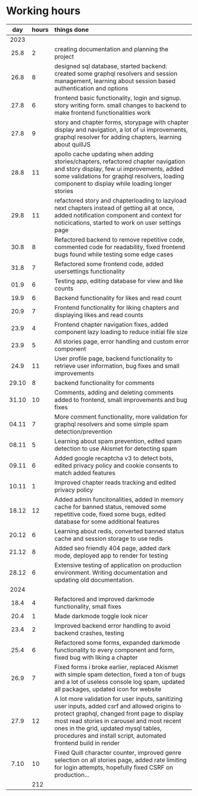 # Working hours

|  day  | hours | things done  |
| :----:|:-----| :-----|
|2023|
| 25.8  | 2    | creating documentation and planning the project |
| 26.8  | 8    | designed sql database, started backend: created some graphql resolvers and session management, learning about session based authentication and options|
| 27.8 |   6 |    frontend basic functionality, login and signup. story writing form. small changes to backend to make frontend functionalities work
| 27.8 |   9 | story and chapter forms, storypage with chapter display and navigation, a lot of ui improvements, graphql resolver for adding chapters, learning about quillJS
| 28.8 | 11  | apollo cache updating when adding stories/chapters, refactored chapter navigation and story display, few ui improvements, added some validations for graphql resolvers, loading component to display while loading longer stories
| 29.8 | 11 | refactored story and chapterloading to lazyload next chapters instead of getting all at once, added notification component and context for noticications, started to work on user settings page|
| 30.8 | 8 | Refactored backend to remove repetitive code, commented code for readability, fixed frontend bugs found while testing some edge cases
| 31.8 | 7  | Refactored some frontend code, added usersettings functionality|
|   01.9 | 6     | Testing app, editing database for view and like counts
|   19.9 | 6     | Backend functionality for likes and read count
|   20.9 |  7     | Frontend functionality for liking chapters and displaying likes and read counts
|   23.9 |  4  | Frontend chapter navigation fixes, added component lazy loading to reduce initial file size
|   23.9 |  5    | All stories page, error handling and custom error component
|  24.9  |   11   | User profile page, backend functionality to retrieve user information, bug fixes and small improvements
| 29.10 | 8 | backend functionality for comments
| 31.10 | 10 | Comments, adding and deleting comments added to frontend, small improvements and bug fixes 
| 04.11 | 7 | More comment functionality, more validation for graphql resolvers and some simple spam detection/prevention
| 08.11 | 5 | Learning about spam prevention, edited spam detection to use Akismet for detecting spam
| 09.11 | 6 | Added google recaptcha v3 to detect bots, edited privacy policy and cookie consents to match added features
| 10.11 | 1 | Improved chapter reads tracking and edited privacy policy
|18.12| 12 | Added admin funcitonalities, added in memory cache for banned status, removed some repetitive code, fixed some bugs, edited database for some additional features
|20.12| 6 | Learning about redis, converted banned status cache and session storage to use redis
|21.12| 8 | Added seo friendly 404 page, added dark mode, deployed app to render for testing 
|28.12| 6 | Extensive testing of application on production environment. Writing documentation and updating old documentation.
|2024|
|18.4 | 4 | Refactored and improved darkmode functionality, small fixes
|20.4 | 1 | Made darkmode toggle look nicer
|23.4 | 2 | Improved backend error handling to avoid backend crashes, testing
|25.4 | 6 | Refactored some forms, expanded darkmode functionality to every component and form, fixed bug with liking a chapter
|26.9| 7 | Fixed forms i broke earlier, replaced Akismet with simple spam detection, fixed a ton of bugs and a lot of useless console log spam, updated all packages, updated icon for website
|27.9| 12 | A lot more validation for user inputs, sanitizing user inputs, added csrf and allowed origins to protect graphql, changed front page to display most read stories in carousel and most recent ones in the grid, updated mysql tables, procedures and install script, automated frontend build in render
|7.10 | 10 | Fixed Quill character counter, improved genre selection on all stories page, added rate limiting for login attempts, hopefully fixed CSRF on production...
|    | 212    | 